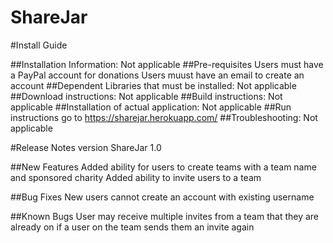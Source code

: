 # ShareJar

#Install Guide 

##Installation Information: Not applicable
##Pre-requisites
    Users must have a PayPal account for donations
    Users muust have an email to create an account
##Dependent Libraries that must be installed: Not applicable
##Download instructions: Not applicable
##Build instructions: Not applicable
##Installation of actual application: Not applicable
##Run instructions
    go to https://sharejar.herokuapp.com/
##Troubleshooting: Not applicable

#Release Notes version ShareJar 1.0 

##New Features 
    Added ability for users to create teams with a team name and sponsored charity
    Added ability to invite users to a team

##Bug Fixes
    New users cannot create an account with existing username

##Known Bugs
    User may receive multiple invites from a team that they are already on if a user on the team sends them an invite again
